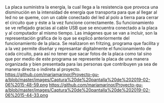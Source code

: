 La placa suministra la energía, la cual llega a la resistencia que provoca una disminución en la intensidad de energía que transporta para que al llegar al led no se queme, con un cable conectado del led al polo a tierra para cerrar el circuito que y éste a la vez funcione correctamente. Su funcionamiento se ve reflejado gracias al cable USB que se encuentra conectado a la placa y al computador al mismo tiempo.
Las imágenes que se van a incluir, son la representación gráfica de lo que se explicó anteriormente del funcionamiento de la placa. 
Se realizaron en fritzing, programa que facilita y a la vez permite diseñar y represantar digitalmente el funcionamiento de cada circuito, para así no tener que sacar fotos de la placa como tal sino que por medio de este programa se represente la placa de una manera organizada y bien presentada para las personas que contribuyen ya sea de manera directa o indireta al proyecto.
https://github.com/mariamarinor/Proyecto-gu-a/blob/master/images/Captura%20de%20pantalla%20de%202019-02-06%2015-48-59.png
https://github.com/mariamarinor/Proyecto-gu-a/blob/master/images/Captura%20de%20pantalla%20de%202019-02-06%2015-44-33.png
